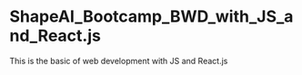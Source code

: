 # ShapeAI_Bootcamp_BWD_with_JS_and_React.js
This is the basic of web development with JS and React.js
